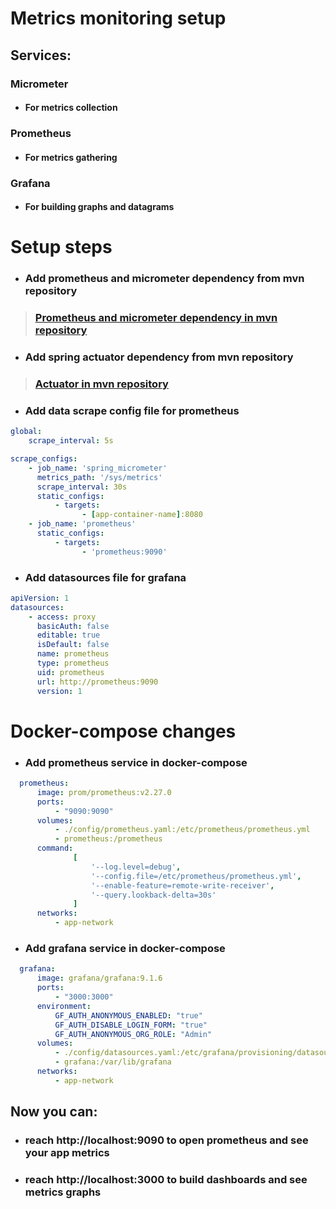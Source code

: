 ﻿# Metrics monitoring setup

## Services:

### Micrometer

* #### For metrics collection

### Prometheus

* #### For metrics gathering

### Grafana

* #### For building graphs and datagrams
# Setup steps
* ### Add prometheus and micrometer dependency from mvn repository
> ### [Prometheus and micrometer dependency in mvn repository](https://mvnrepository.com/artifact/io.micrometer/micrometer-registry-prometheus) 
* ### Add spring actuator dependency from mvn repository
> ### [Actuator in mvn repository](https://mvnrepository.com/artifact/org.springframework.boot/spring-boot-starter-actuator/3.2.4) 
* ### Add data scrape config file for prometheus
```yaml
global:
    scrape_interval: 5s

scrape_configs:
    - job_name: 'spring_micrometer'
      metrics_path: '/sys/metrics'
      scrape_interval: 30s
      static_configs:
          - targets:
                - [app-container-name]:8080
    - job_name: 'prometheus'
      static_configs:
          - targets:
                - 'prometheus:9090'
```
* ### Add datasources file for grafana 
```yaml
apiVersion: 1
datasources:
    - access: proxy
      basicAuth: false
      editable: true
      isDefault: false
      name: prometheus
      type: prometheus
      uid: prometheus
      url: http://prometheus:9090
      version: 1
```
# Docker-compose changes
* ### Add prometheus service in docker-compose
```yaml
  prometheus:
      image: prom/prometheus:v2.27.0
      ports:
          - "9090:9090"
      volumes:
          - ./config/prometheus.yaml:/etc/prometheus/prometheus.yml
          - prometheus:/prometheus
      command:
              [
                  '--log.level=debug',
                  '--config.file=/etc/prometheus/prometheus.yml',
                  '--enable-feature=remote-write-receiver',
                  '--query.lookback-delta=30s'
              ]
      networks:
          - app-network
```
* ### Add grafana service in docker-compose
```yaml
  grafana:
      image: grafana/grafana:9.1.6
      ports:
          - "3000:3000"
      environment:
          GF_AUTH_ANONYMOUS_ENABLED: "true"
          GF_AUTH_DISABLE_LOGIN_FORM: "true"
          GF_AUTH_ANONYMOUS_ORG_ROLE: "Admin"
      volumes:
          - ./config/datasources.yaml:/etc/grafana/provisioning/datasources/datasources.yml
          - grafana:/var/lib/grafana
      networks:
          - app-network
```
## Now you can:
* ### reach http://localhost:9090 to open prometheus and see your app metrics
* ### reach http://localhost:3000 to build dashboards and see metrics graphs